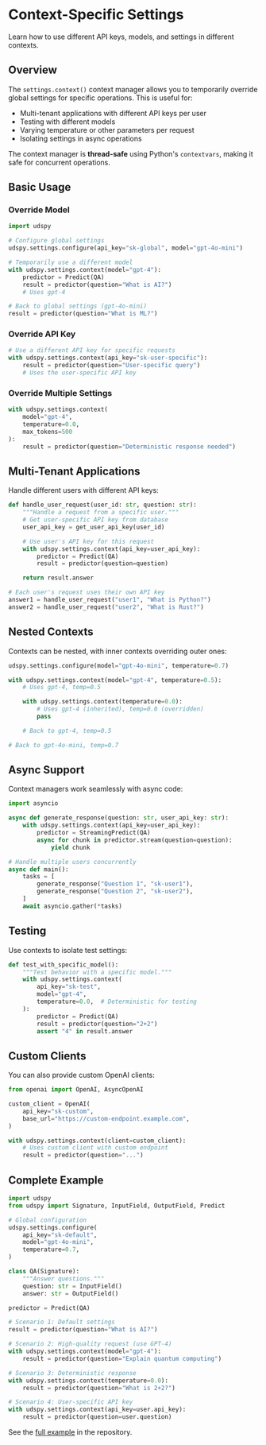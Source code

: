 # Context-Specific Settings

Learn how to use different API keys, models, and settings in different contexts.

## Overview

The `settings.context()` context manager allows you to temporarily override global settings for specific operations. This is useful for:

- Multi-tenant applications with different API keys per user
- Testing with different models
- Varying temperature or other parameters per request
- Isolating settings in async operations

The context manager is **thread-safe** using Python's `contextvars`, making it safe for concurrent operations.

## Basic Usage

### Override Model

```python
import udspy

# Configure global settings
udspy.settings.configure(api_key="sk-global", model="gpt-4o-mini")

# Temporarily use a different model
with udspy.settings.context(model="gpt-4"):
    predictor = Predict(QA)
    result = predictor(question="What is AI?")
    # Uses gpt-4

# Back to global settings (gpt-4o-mini)
result = predictor(question="What is ML?")
```

### Override API Key

```python
# Use a different API key for specific requests
with udspy.settings.context(api_key="sk-user-specific"):
    result = predictor(question="User-specific query")
    # Uses the user-specific API key
```

### Override Multiple Settings

```python
with udspy.settings.context(
    model="gpt-4",
    temperature=0.0,
    max_tokens=500
):
    result = predictor(question="Deterministic response needed")
```

## Multi-Tenant Applications

Handle different users with different API keys:

```python
def handle_user_request(user_id: str, question: str):
    """Handle a request from a specific user."""
    # Get user-specific API key from database
    user_api_key = get_user_api_key(user_id)

    # Use user's API key for this request
    with udspy.settings.context(api_key=user_api_key):
        predictor = Predict(QA)
        result = predictor(question=question)

    return result.answer

# Each user's request uses their own API key
answer1 = handle_user_request("user1", "What is Python?")
answer2 = handle_user_request("user2", "What is Rust?")
```

## Nested Contexts

Contexts can be nested, with inner contexts overriding outer ones:

```python
udspy.settings.configure(model="gpt-4o-mini", temperature=0.7)

with udspy.settings.context(model="gpt-4", temperature=0.5):
    # Uses gpt-4, temp=0.5

    with udspy.settings.context(temperature=0.0):
        # Uses gpt-4 (inherited), temp=0.0 (overridden)
        pass

    # Back to gpt-4, temp=0.5

# Back to gpt-4o-mini, temp=0.7
```

## Async Support

Context managers work seamlessly with async code:

```python
import asyncio

async def generate_response(question: str, user_api_key: str):
    with udspy.settings.context(api_key=user_api_key):
        predictor = StreamingPredict(QA)
        async for chunk in predictor.stream(question=question):
            yield chunk

# Handle multiple users concurrently
async def main():
    tasks = [
        generate_response("Question 1", "sk-user1"),
        generate_response("Question 2", "sk-user2"),
    ]
    await asyncio.gather(*tasks)
```

## Testing

Use contexts to isolate test settings:

```python
def test_with_specific_model():
    """Test behavior with a specific model."""
    with udspy.settings.context(
        api_key="sk-test",
        model="gpt-4",
        temperature=0.0,  # Deterministic for testing
    ):
        predictor = Predict(QA)
        result = predictor(question="2+2")
        assert "4" in result.answer
```

## Custom Clients

You can also provide custom OpenAI clients:

```python
from openai import OpenAI, AsyncOpenAI

custom_client = OpenAI(
    api_key="sk-custom",
    base_url="https://custom-endpoint.example.com",
)

with udspy.settings.context(client=custom_client):
    # Uses custom client with custom endpoint
    result = predictor(question="...")
```

## Complete Example

```python
import udspy
from udspy import Signature, InputField, OutputField, Predict

# Global configuration
udspy.settings.configure(
    api_key="sk-default",
    model="gpt-4o-mini",
    temperature=0.7,
)

class QA(Signature):
    """Answer questions."""
    question: str = InputField()
    answer: str = OutputField()

predictor = Predict(QA)

# Scenario 1: Default settings
result = predictor(question="What is AI?")

# Scenario 2: High-quality request (use GPT-4)
with udspy.settings.context(model="gpt-4"):
    result = predictor(question="Explain quantum computing")

# Scenario 3: Deterministic response
with udspy.settings.context(temperature=0.0):
    result = predictor(question="What is 2+2?")

# Scenario 4: User-specific API key
with udspy.settings.context(api_key=user.api_key):
    result = predictor(question=user.question)
```

See the [full example](https://github.com/silvestrid/udspy/blob/main/examples/context.py) in the repository.
